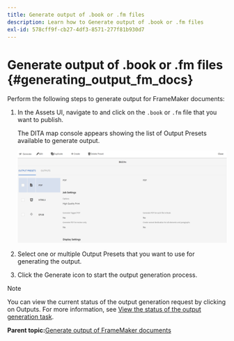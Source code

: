```yaml
---
title: Generate output of .book or .fm files
description: Learn how to Generate output of .book or .fm files
exl-id: 578cff9f-cb27-4df3-8571-277f81b930d7
---
```

# Generate output of .book or .fm files {#generating_output_fm_docs}

Perform the following steps to generate output for FrameMaker documents:

1.  In the Assets UI, navigate to and click on the `.book` or `.fm` file that you want to publish.

    The DITA map console appears showing the list of Output Presets available to generate output.

    ![](images/publish-fm-doc.png)

1.  Select one or multiple Output Presets that you want to use for generating the output.

1.  Click the Generate icon to start the output generation process.


>[!NOTE]
>
> You can view the current status of the output generation request by clicking on Outputs. For more information, see [View the status of the output generation task](fm-output-view-status.md).

**Parent topic:**[Generate output of FrameMaker documents](fm-output-generatation.md)
